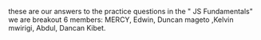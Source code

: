 these are our answers to the practice questions in the " JS Fundamentals"
we are breakout 6
members: MERCY, Edwin, Duncan mageto ,Kelvin mwirigi, Abdul, Dancan Kibet.
